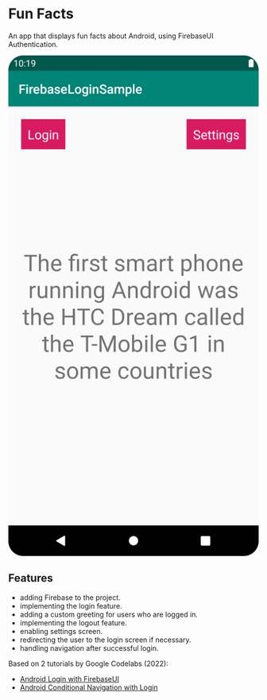 # Fun Facts

An app that displays fun facts about Android, using FirebaseUI Authentication.

<p align="center">
<img src="screenshot.png" style="width:528px;max-width: 100%;">
</p>

## Features

- adding Firebase to the project.
- implementing the login feature.
- adding a custom greeting for users who are logged in.
- implementing the logout feature.
- enabling settings screen.
- redirecting the user to the login screen if necessary.
- handling navigation after successful login.

Based on 2 tutorials by Google Codelabs (2022):

- [Android Login with FirebaseUI](https://developer.android.com/codelabs/advanced-android-kotlin-training-login#0)
- [Android Conditional Navigation with Login](https://codelabs.developers.google.com/codelabs/advanced-android-kotlin-training-login-navigation)
